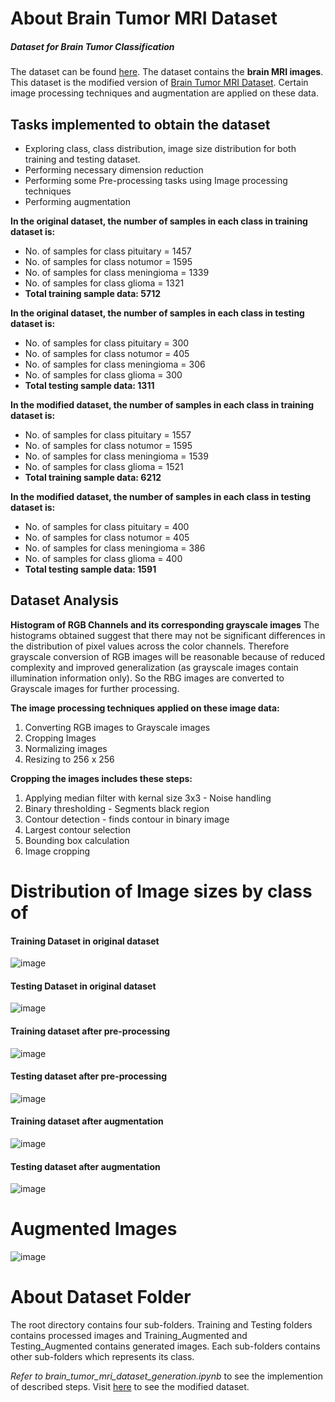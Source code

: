 # About Brain Tumor MRI Dataset

##### _Dataset for Brain Tumor Classification_

The dataset can be found [here](https://www.kaggle.com/datasets/theiturhs/brain-tumor-mri-classification-dataset/data). The dataset contains the **brain MRI images**. This dataset is the modified version of [Brain Tumor MRI Dataset](https://www.kaggle.com/datasets/masoudnickparvar/brain-tumor-mri-dataset/data). Certain image processing techniques and augmentation are applied on these data.

## **Tasks implemented to obtain the dataset**

- Exploring class, class distribution, image size distribution for both training and testing dataset.
- Performing necessary dimension reduction
- Performing some Pre-processing tasks using Image processing techniques
- Performing augmentation

**In the original dataset, the number of samples in each class in training dataset is:**

- No. of samples for class pituitary = 1457
- No. of samples for class notumor = 1595
- No. of samples for class meningioma = 1339
- No. of samples for class glioma = 1321
- **Total training sample data: 5712**

**In the original dataset, the number of samples in each class in testing dataset is:**

- No. of samples for class pituitary = 300
- No. of samples for class notumor = 405
- No. of samples for class meningioma = 306
- No. of samples for class glioma = 300
- **Total testing sample data: 1311**

**In the modified dataset, the number of samples in each class in training dataset is:**

- No. of samples for class pituitary = 1557
- No. of samples for class notumor = 1595
- No. of samples for class meningioma = 1539
- No. of samples for class glioma = 1521
- **Total training sample data: 6212**

**In the modified dataset, the number of samples in each class in testing dataset is:**

- No. of samples for class pituitary = 400
- No. of samples for class notumor = 405
- No. of samples for class meningioma = 386
- No. of samples for class glioma = 400
- **Total testing sample data: 1591**

## **Dataset Analysis**

**Histogram of RGB Channels and its corresponding grayscale images**
The histograms obtained suggest that there may not be significant differences in the distribution of pixel values across the color channels. Therefore grayscale conversion of RGB images will be reasonable because of reduced complexity and improved generalization (as grayscale images contain illumination information only). So the RBG images are converted to Grayscale images for further processing.

**The image processing techniques applied on these image data:**

1. Converting RGB images to Grayscale images
2. Cropping Images
3. Normalizing images
4. Resizing to 256 x 256

**Cropping the images includes these steps:**

1. Applying median filter with kernal size 3x3 - Noise handling
2. Binary thresholding - Segments black region
3. Contour detection - finds contour in binary image
4. Largest contour selection
5. Bounding box calculation
6. Image cropping

# Distribution of Image sizes by class of

#### Training Dataset in original dataset
![image](https://github.com/theiturhs/HealthLearning/assets/96874023/87cf7caf-d99c-430d-8d11-aff9247006c3)

#### Testing Dataset in original dataset
![image](https://github.com/theiturhs/HealthLearning/assets/96874023/077a2b41-89bb-415e-aac5-6ad33417ca21)

#### Training dataset after pre-processing
![image](https://github.com/theiturhs/HealthLearning/assets/96874023/275c0b72-87ad-4be0-829f-5689c7460b2f)

#### Testing dataset after pre-processing
![image](https://github.com/theiturhs/HealthLearning/assets/96874023/d5821226-e896-4c3f-a477-4caf1a072408)

#### Training dataset after augmentation
![image](https://github.com/theiturhs/HealthLearning/assets/96874023/749b6a03-5264-4cec-bc3d-c056bb209ca2)

#### Testing dataset after augmentation
![image](https://github.com/theiturhs/HealthLearning/assets/96874023/c44f0554-00df-41c6-bb29-78b2275b6a7a)

# Augmented Images
![image](https://github.com/theiturhs/HealthLearning/assets/96874023/ddb45508-609b-4ffe-9e03-e0066301cb15)


# **About Dataset Folder**

The root directory contains four sub-folders. Training and Testing folders contains processed images and Training_Augmented and Testing_Augmented contains generated images. Each sub-folders contains other sub-folders which represents its class.

_Refer to brain_tumor_mri_dataset_generation.ipynb_ to see the implemention of described steps. Visit [here](https://www.kaggle.com/datasets/theiturhs/brain-tumor-mri-classification-dataset/data) to see the modified dataset.
